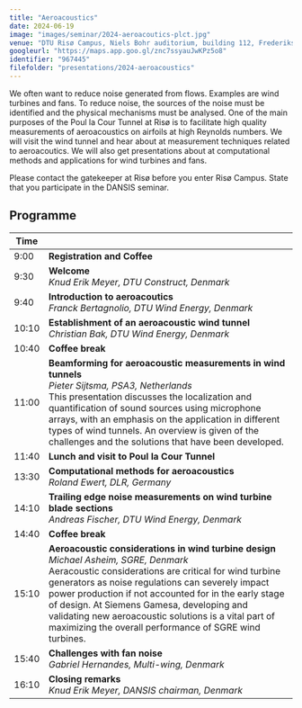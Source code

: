 ```yaml
---
title: "Aeroacoustics"
date: 2024-06-19
image: "images/seminar/2024-aeroacoutics-plct.jpg"
venue: "DTU Risø Campus, Niels Bohr auditorium, building 112, Frederiksborgvej 399,  4000 Roskilde"
googleurl: "https://maps.app.goo.gl/znc7ssyauJwKPz5o8"
identifier: "967445"
filefolder: "presentations/2024-aeroacoustics"
---
```


We often want to reduce noise generated from flows. Examples are wind turbines and fans. To reduce noise, the sources of the noise must be identified and the physical mechanisms must be analysed. One of the main purposes of the Poul la Cour Tunnel at Risø is to facilitate high quality measurements of aeroacoustics on airfoils at high Reynolds numbers. We will visit the wind tunnel and hear about at measurement techniques related to aeroacoutics. We will also get presentations about at computational methods and applications for wind turbines and fans.

Please contact the gatekeeper at Risø before you enter Risø Campus. State that you participate in the DANSIS seminar. 


## Programme

<!-- 
| Time  |             |             |
| ----- | ----------- | ----------- |
|  9:00 | Registration and Coffee | |
|  9:30 | Welcome | DANSIS boardmember, Denmark |
|  9:40 | Introduction to aeroacoutics | Franck Bertagnolio, DTU Wind Energy, Denmark |
| 10:10 | Establishment of an aeroacoustic wind tunnel | Christian Bak, DTU Wind Energy, Denmark  |
| 10:40 | Coffee break | |
| 11:00 | Beamforming for aeroacoustic measurements in wind tunnels | Pieter Sijtsma, PSA3, Netherlands |
| 11:40 | Lunch and visit to Poul la Cour Tunnel | |
| 13:30 | Computational methods for aeroacoustics | Roland Ewert, DLR, Germany |
| 14:10 | Trailing edge noise measurements on wind turbine blade sections | Andreas Fischer, DTU Wind Energy, Denmark |
| 14:40 | Coffee break | |
| 15:10 | Aeroacoustic considerations in wind turbine design | Michael Asheim, SGRE, Denmark  |
| 15:40 | Challenges with fan noise | Gabriel Hernandes, Multiwing, Denmark |
| 16:10 | Closing remarks | Knud Erik Meyer, DANSIS chairman, Denmark | -->

| Time  |                        |
| ----- | ---------------------- |
|  9:00 | **Registration and Coffee** |
|  9:30 | **Welcome** <br> *Knud Erik Meyer, DTU Construct, Denmark* |
|  9:40 | **Introduction to aeroacoutics** <br> *Franck Bertagnolio, DTU Wind Energy, Denmark* |
| 10:10 | **Establishment of an aeroacoustic wind tunnel** <br> *Christian Bak, DTU Wind Energy, Denmark* |
| 10:40 | **Coffee break** |
| 11:00 | **Beamforming for aeroacoustic measurements in wind tunnels** <br> *Pieter Sijtsma, PSA3, Netherlands* <br> This presentation discusses the localization and quantification of sound sources using microphone arrays, with an emphasis on the application in different types of wind tunnels. An overview is given of the challenges and the solutions that have been developed.|
| 11:40 | **Lunch and visit to Poul la Cour Tunnel** |
| 13:30 | **Computational methods for aeroacoustics** <br> *Roland Ewert, DLR, Germany* |
| 14:10 | **Trailing edge noise measurements on wind turbine blade sections** <br> *Andreas Fischer, DTU Wind Energy, Denmark* |
| 14:40 | **Coffee break** |
| 15:10 | **Aeroacoustic considerations in wind turbine design** <br> *Michael Asheim, SGRE, Denmark* <br> Aeracoustic considerations are critical for wind turbine generators as noise regulations can severely impact power production if not accounted for in the early stage of design. At Siemens Gamesa, developing and validating new aeroacoustic solutions is a vital part of maximizing the overall performance of SGRE wind turbines. |
| 15:40 | **Challenges with fan noise** <br> *Gabriel Hernandes, Multi-wing, Denmark* |
| 16:10 | **Closing remarks** <br> *Knud Erik Meyer, DANSIS chairman, Denmark* |
